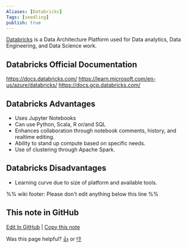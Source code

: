 ```yaml
---
Aliases: [Databricks]
Tags: [seedling]
publish: true
---
```

[Databricks](https://databricks.com) is a Data Architecture Platform used for Data analytics, Data Engineering, and Data Science work. 

## Databricks Official Documentation

https://docs.databricks.com/
https://learn.microsoft.com/en-us/azure/databricks/
https://docs.gcp.databricks.com/

## Databricks Advantages

- Uses Jupyter Notebooks
- Can use Python, Scala, R or/and SQL
- Enhances collaboration through notebook comments, history, and realtime editing.
- Ability to stand up compute based on specific needs.
- Use of clustering through Apache Spark.

## Databricks Disadvantages

- Learning curve due to size of platform and available tools.

%% wiki footer: Please don't edit anything below this line %%

## This note in GitHub

<span class="git-footer">[Edit In GitHub](https://github.dev/data-engineering-community/data-engineering-wiki/blob/main/Tools/Databricks.md "git-hub-edit-note") | [Copy this note](https://raw.githubusercontent.com/data-engineering-community/data-engineering-wiki/main/Tools/Databricks.md "git-hub-copy-note")</span>

<span class="git-footer">Was this page helpful?
[👍](https://tally.so/r/3jZ8D4?rating=Yes&url=https://dataengineering.wiki/Tools/Databricks) or [👎](https://tally.so/r/3jZ8D4?rating=No&url=https://dataengineering.wiki/Tools/Databricks)</span>
